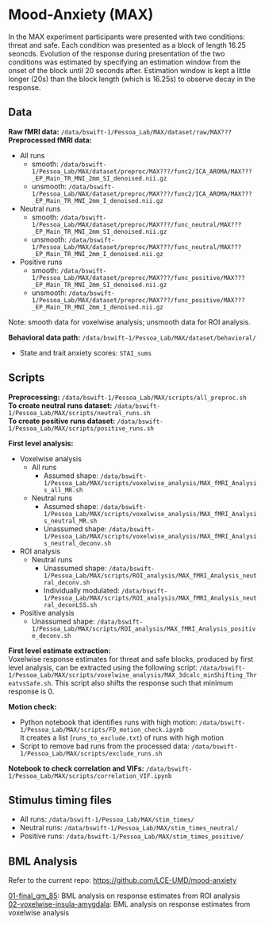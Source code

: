 # Mood-Anxiety (MAX)

In the MAX experiment participants were presented with two conditions: threat and safe. Each condition was presented as a block of length 16.25 seoncds. Evolution of the response during presentation of the two conditions was estimated by specifying an estimation window from the onset of the block until 20 seconds after. Estimation window is kept a little longer (20s) than the block length (which is 16.25s) to observe decay in the response.

## Data
__Raw fMRI data:__ `/data/bswift-1/Pessoa_Lab/MAX/dataset/raw/MAX???`  
__Preprocessed fMRI data:__
- All runs
    - smooth: `/data/bswift-1/Pessoa_Lab/MAX/dataset/preproc/MAX???/func2/ICA_AROMA/MAX???_EP_Main_TR_MNI_2mm_SI_denoised.nii.gz`
    - unsmooth: `/data/bswift-1/Pessoa_Lab/NAX/dataset/preproc/MAX???/func2/ICA_AROMA/MAX???_EP_Main_TR_MNI_2mm_I_denoised.nii.gz`
- Neutral runs
    - smooth: `/data/bswift-1/Pessoa_Lab/MAX/dataset/preproc/MAX???/func_neutral/MAX???_EP_Main_TR_MNI_2mm_SI_denoised.nii.gz`
    - unsmooth: `/data/bswift-1/Pessoa_Lab/MAX/dataset/preproc/MAX???/func_neutral/MAX???_EP_Main_TR_MNI_2mm_I_denoised.nii.gz`
- Positive runs
    - smooth: `/data/bswift-1/Pessoa_Lab/MAX/dataset/preproc/MAX???/func_positive/MAX???_EP_Main_TR_MNI_2mm_SI_denoised.nii.gz`
    - unsmooth: `/data/bswift-1/Pessoa_Lab/MAX/dataset/preproc/MAX???/func_positive/MAX???_EP_Main_TR_MNI_2mm_I_denoised.nii.gz`
 
Note: smooth data for voxelwise analysis; unsmooth data for ROI analysis.

__Behavioral data path:__ `/data/bswift-1/Pessoa_Lab/MAX/dataset/behavioral/`
- State and trait anxiety scores: `STAI_sums`

## Scripts
__Preprocessing:__ `/data/bswift-1/Pessoa_Lab/MAX/scripts/all_preproc.sh`  
__To create neutral runs dataset:__ `/data/bswift-1/Pessoa_Lab/MAX/scripts/neutral_runs.sh`  
__To create positive runs dataset:__ `/data/bswift-1/Pessoa_Lab/MAX/scripts/positive_runs.sh`  

__First level analysis:__ 
- Voxelwise analysis
    - All runs
       - Assumed shape: `/data/bswift-1/Pessoa_Lab/MAX/scripts/voxelwise_analysis/MAX_fMRI_Analysis_all_MR.sh`
    - Neutral runs
       - Assumed shape: `/data/bswift-1/Pessoa_Lab/MAX/scripts/voxelwise_analysis/MAX_fMRI_Analysis_neutral_MR.sh`
       - Unassumed shape: `/data/bswift-1/Pessoa_Lab/MAX/scripts/voxelwise_analysis/MAX_fMRI_Analysis_neutral_deconv.sh`
- ROI analysis
    - Neutral runs
       - Unassumed shape: `/data/bswift-1/Pessoa_Lab/MAX/scripts/ROI_analysis/MAX_fMRI_Analysis_neutral_deconv.sh`
       - Individually modulated: `/data/bswift-1/Pessoa_Lab/MAX/scripts/ROI_analysis/MAX_fMRI_Analysis_neutral_deconLSS.sh`
- Positive analysis
    - Unassumed shape: `/data/bswift-1/Pessoa_Lab/MAX/scripts/ROI_analysis/MAX_fMRI_Analysis_positive_deconv.sh`
  
__First level estimate extraction:__  
Voxelwise response estimates for threat and safe blocks, produced by first level analysis, can be extracted using the following script: `/data/bswift-1/Pessoa_Lab/MAX/scripts/voxelwise_analysis/MAX_3dcalc_minShifting_ThreatvsSafe.sh`. This script also shifts the response such that minimum response is 0.


__Motion check:__
- Python notebook that identifies runs with high motion: `/data/bswift-1/Pessoa_Lab/MAX/scripts/FD_motion_check.ipynb`  
    It creates a list (`runs_to_exclude.txt`) of runs with high motion
- Script to remove bad runs from the processed data: `/data/bswift-1/Pessoa_Lab/MAX/scripts/exclude_runs.sh`

__Notebook to check correlation and VIFs:__ `/data/bswift-1/Pessoa_Lab/MAX/scripts/correlation_VIF.ipynb`

## Stimulus timing files
- All runs: `/data/bswift-1/Pessoa_Lab/MAX/stim_times/`
- Neutral runs: `/data/bswift-1/Pessoa_Lab/MAX/stim_times_neutral/`
- Positive runs: `/data/bswift-1/Pessoa_Lab/MAX/stim_times_positive/`

## BML Analysis
Refer to the current repo: https://github.com/LCE-UMD/mood-anxiety

[01-final_gm_85](https://github.com/LCE-UMD/mood-anxiety/tree/main/01-final_gm_85): BML analysis on response estimates from ROI analysis  
[02-voxelwise-insula-amygdala](https://github.com/LCE-UMD/mood-anxiety/tree/main/02-voxelwise-insula-amygdala): BML analysis on response estimates from voxelwise analysis  
